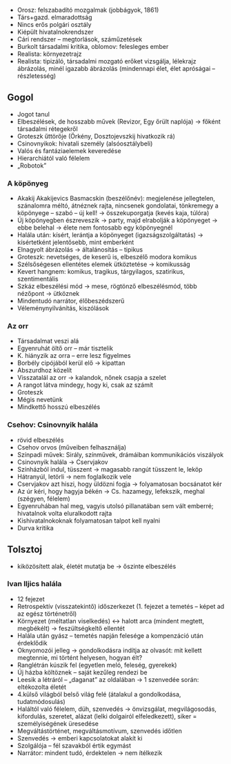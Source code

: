  - Orosz: felszabadító mozgalmak (jobbágyok, 1861)
 - Társ+gazd. elmaradottság
 - Nincs erős polgári osztály
 - Kiépült hivatalnokrendszer
 - Cári rendszer – megtorlások, száműzetések
 - Burkolt társadalmi kritika, oblomov: felesleges ember
 - Realista: környezetrajz
 - Realista: tipizáló, társadalmi mozgató erőket vizsgálja, lélekrajz ábrázolás, minél igazabb ábrázolás (mindennapi élet, élet apróságai – részletesség)

## Gogol

 - Jogot tanul
 - Elbeszélések, de hosszabb művek (Revizor, Egy őrült naplója) → főként társadalmi rétegekről
 - Groteszk űttörője (Örkény, Dosztojevszkij hivatkozik rá)
 - Csinovnyikok: hivatali személy (alsóosztálybeli)
 - Valós és fantáziaelemek keveredése
 - Hierarchiától való félelem
 - „Robotok”

### A köpönyeg

 - Akakij Akakijevics Basmacskin (beszélőnév): megjelenése jellegtelen, szánalomra méltó, átnéznek rajta, nincsenek gondolatai, tönkremegy a köpönyege – szabó – új kell! → összekuporgatja (kevés kaja, túlóra)
 - Új köpönyegben észreveszik → party, majd elrabolják a köpönyeget → ebbe belehal → élete nem fontosabb egy köpönyegnél
 - Halála után: kísért, lerántja a köpönyeget (igazságszolgáltatás) → kísértetként jelentősebb, mint emberként
 - Elnagyolt ábrázolás → általánosítás – tipikus
 - Groteszk: nevetséges, de keserű is, elbeszélő modora komikus
 - Szélsőségesen ellentétes elemek ütköztetése → komikusság
 - Kevert hangnem: komikus, tragikus, tárgyilagos, szatirikus, szentimentális
 - Szkáz elbeszélési mód → mese, rögtönző elbeszélésmód, több nézőpont → ütköznek
 - Mindentudó narrátor, élőbeszédszerű
 - Véleménynyilvánítás, kiszólások

### Az orr

 - Társadalmat veszi alá
 - Egyenruhát öltő orr – már tisztelik
 - K. hiányzik az orra – erre lesz figyelmes
 - Borbély cipójából kerül elő → kipattan
 - Abszurdhoz közelít
 - Visszatalál az orr → kalandok, nőnek csapja a szelet
 - A rangot látva mindegy, hogy ki, csak az számít
 - Groteszk
 - Mégis nevetünk
 - Mindkettő hosszú elbeszélés

### Csehov: Csinovnyik halála

 - rövid elbeszélés
 - Csehov orvos (műveiben felhasználja)
 - Színpadi művek: Sirály, színművek, drámáiban kommunikációs viszályok
 - Csinovnyik halála → Cservjakov
 - Színházból indul, tüsszent → magasabb rangút tüsszent le, leköp
 - Hátranyúl, letörli → nem foglalkozik vele
 - Cservjakov azt hiszi, hogy üldözni fogja → folyamatosan bocsánatot kér
 - Az úr kéri, hogy hagyja békén → Cs. hazamegy, lefekszik, meghal (szégyen, félelem)
 - Egyenruhában hal meg, vagyis utolsó pillanatában sem vált emberré; hivatalnok volta eluralkodott rajta
 - Kishivatalnokoknak folyamatosan talpot kell nyalni
 - Durva kritika

## Tolsztoj

 - kiközösített alak, életét mutatja be → őszinte elbeszélés

### Ivan Iljics halála

 - 12 fejezet
 - Retrospektív (visszatekintő) időszerkezet (1. fejezet a temetés – képet ad az egész történetről)
 - Környezet (méltatlan viselkedés) <→ halott arca (mindent megtett, megbékélt) → feszültségkeltő ellentét
 - Halála után gyász – temetés napján felesége a kompenzáció után érdeklődik
 - Oknyomozói jelleg → gondolkodásra indítja az olvasót: mit kellett megtennie, mi történt helyesen, hogyan élt?
 - Ranglétrán kúszik fel (egyetlen meló, feleség, gyerekek)
 - Új házba költöznek – saját kezűleg rendezi be
 - Leesik a létráról – „daganat” az oldalában → 1 szenvedée során: eltékozolta életét
 - 4.külső világból belső világ felé (átalakul a gondolkodása, tudatmódosulás)
 - Haláltól való félelem, düh, szenvedés → önvizsgálat, megvilágosodás, kifordulás, szeretet, alázat (lelki dolgairól elfeledkezett), siker = személyiségének üresedése
 - Megváltástörténet, megváltásmotívum, szenvedés időtlen
 - Szenvedés → emberi kapcsolatokat alakít ki
 - Szolgálója – fél szavakból értik egymást
 - Narrátor: mindent tudó, érdektelen → nem ítélkezik

